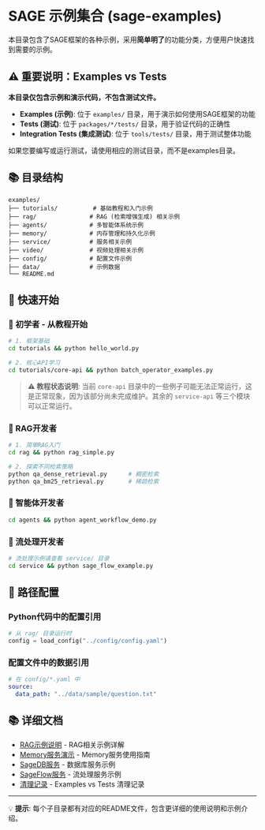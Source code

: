 # SAGE 示例集合 (sage-examples)

本目录包含了SAGE框架的各种示例，采用**简单明了**的功能分类，方便用户快速找到需要的示例。

## ⚠️ 重要说明：Examples vs Tests

**本目录仅包含示例和演示代码，不包含测试文件。**

- **Examples (示例)**: 位于 `examples/` 目录，用于演示如何使用SAGE框架的功能
- **Tests (测试)**: 位于 `packages/*/tests/` 目录，用于验证代码的正确性
- **Integration Tests (集成测试)**: 位于 `tools/tests/` 目录，用于测试整体功能

如果您要编写或运行测试，请使用相应的测试目录，而不是examples目录。

## 📚 目录结构

```
examples/
├── tutorials/          # 基础教程和入门示例
├── rag/               # RAG (检索增强生成) 相关示例
├── agents/            # 多智能体系统示例
├── memory/            # 内存管理和持久化示例
├── service/           # 服务相关示例
├── video/             # 视频处理相关示例
├── config/            # 配置文件示例
├── data/              # 示例数据
└── README.md
```

## 🚀 快速开始

### 🔰 初学者 - 从教程开始
```bash
# 1. 框架基础
cd tutorials && python hello_world.py

# 2. 核心API学习
cd tutorials/core-api && python batch_operator_examples.py
```

> **⚠️ 教程状态说明**: 当前 `core-api` 目录中的一些例子可能无法正常运行，这是正常现象，因为该部分尚未完成维护。其余的 `service-api` 等三个模块可以正常运行。

### 🧠 RAG开发者
```bash
# 1. 简单RAG入门
cd rag && python rag_simple.py

# 2. 探索不同检索策略
python qa_dense_retrieval.py      # 稠密检索
python qa_bm25_retrieval.py       # 稀疏检索
```

### 🤖 智能体开发者
```bash
cd agents && python agent_workflow_demo.py
```

### 🌊 流处理开发者
```bash
# 流处理示例请查看 service/ 目录
cd service && python sage_flow_example.py
```

## 🔧 路径配置

### Python代码中的配置引用
```python
# 从 rag/ 目录运行时
config = load_config("../config/config.yaml")
```

### 配置文件中的数据引用
```yaml
# 在 config/*.yaml 中
source:
  data_path: "../data/sample/question.txt"
```

## 📚 详细文档

- [RAG示例说明](rag/README.md) - RAG相关示例详解
- [Memory服务演示](memory/README_memory_service_demo.md) - Memory服务使用指南
- [SageDB服务](service/sage_db/README.md) - 数据库服务示例
- [SageFlow服务](service/sage_flow/README.md) - 流处理服务示例
- [清理记录](CLEANUP_NOTES.md) - Examples vs Tests 清理记录

---

💡 **提示**: 每个子目录都有对应的README文件，包含更详细的使用说明和示例介绍。
